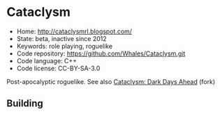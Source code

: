 # Cataclysm

- Home: http://cataclysmrl.blogspot.com/
- State: beta, inactive since 2012
- Keywords: role playing, roguelike
- Code repository: https://github.com/Whales/Cataclysm.git
- Code language: C++
- Code license: CC-BY-SA-3.0

Post-apocalyptic roguelike.
See also [Cataclysm: Dark Days Ahead](cataclysm_dark_days_ahead.md) (fork)

## Building
